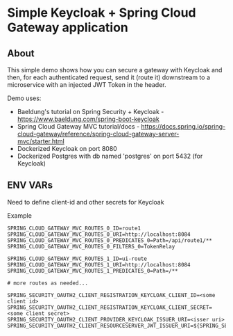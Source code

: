 # Simple Keycloak + Spring Cloud Gateway application

## About

This simple demo shows how you can secure a gateway with Keycloak and then, for each authenticated request, send it (route it)
downstream to a microservice with an injected JWT Token in the header.

Demo uses: 
- Baeldung's tutorial on Spring Security + Keycloak - https://www.baeldung.com/spring-boot-keycloak
- Spring Cloud Gateway MVC tutorial/docs - https://docs.spring.io/spring-cloud-gateway/reference/spring-cloud-gateway-server-mvc/starter.html
- Dockerized Keycloak on port 8080
- Dockerized Postgres with db named 'postgres' on port 5432 (for Keycloak)

## ENV VARs

Need to define client-id and other secrets for Keycloak

Example

```agsl
SPRING_CLOUD_GATEWAY_MVC_ROUTES_0_ID=route1
SPRING_CLOUD_GATEWAY_MVC_ROUTES_0_URI=http://localhost:8084
SPRING_CLOUD_GATEWAY_MVC_ROUTES_0_PREDICATES_0=Path=/api/route1/**
SPRING_CLOUD_GATEWAY_MVC_ROUTES_0_FILTERS_0=TokenRelay

SPRING_CLOUD_GATEWAY_MVC_ROUTES_1_ID=ui-route
SPRING_CLOUD_GATEWAY_MVC_ROUTES_1_URI=http://localhost:8084
SPRING_CLOUD_GATEWAY_MVC_ROUTES_1_PREDICATES_0=Path=/**

# more routes as needed...

SPRING_SECURITY_OAUTH2_CLIENT_REGISTRATION_KEYCLOAK_CLIENT_ID=<some client id>
SPRING_SECURITY_OAUTH2_CLIENT_REGISTRATION_KEYCLOAK_CLIENT_SECRET=<some client secret>
SPRING_SECURITY_OAUTH2_CLIENT_PROVIDER_KEYCLOAK_ISSUER_URI=<isser uri>
SPRING_SECURITY_OAUTH2_CLIENT_RESOURCESERVER_JWT_ISSUER_URI=${SPRING_SECURITY_OAUTH2_CLIENT_PROVIDER_KEYCLOAK_ISSUER_URI}
```
